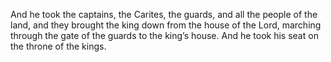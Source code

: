 And he took the captains, the Carites, the guards, and all the people of the land, and they brought the king down from the house of the Lord, marching through the gate of the guards to the king’s house. And he took his seat on the throne of the kings.
